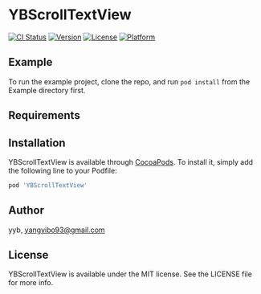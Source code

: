 # YBScrollTextView

[![CI Status](https://img.shields.io/travis/yangyibo93@gmail.com/YBScrollTextView.svg?style=flat)](https://travis-ci.org/yangyibo93@gmail.com/YBScrollTextView)
[![Version](https://img.shields.io/cocoapods/v/YBScrollTextView.svg?style=flat)](https://cocoapods.org/pods/YBScrollTextView)
[![License](https://img.shields.io/cocoapods/l/YBScrollTextView.svg?style=flat)](https://cocoapods.org/pods/YBScrollTextView)
[![Platform](https://img.shields.io/cocoapods/p/YBScrollTextView.svg?style=flat)](https://cocoapods.org/pods/YBScrollTextView)

## Example

To run the example project, clone the repo, and run `pod install` from the Example directory first.

## Requirements

## Installation

YBScrollTextView is available through [CocoaPods](https://cocoapods.org). To install
it, simply add the following line to your Podfile:

```ruby
pod 'YBScrollTextView'
```

## Author

yyb, yangyibo93@gmail.com

## License

YBScrollTextView is available under the MIT license. See the LICENSE file for more info.
